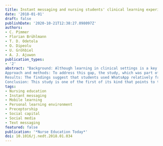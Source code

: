 ```yaml
---
title: Instant messaging and nursing students' clinical learning experience
date: '2018-01-01'
draft: false
publishDate: '2020-10-21T12:38:27.098097Z'
authors:
- C. Pimmer
- Florian Brühlmann
- T. D. Odetola
- O. Dipeolu
- U. Gröhbiel
- A. J. Ajuwon
publication_types:
- '2'
abstract: "Background: Although learning in clinical settings is a key element of nursing education, for many learners these are challenging developmental contexts often marked by isolation and a lack of belongingness. Despite the massive appropriation of mobile instant messaging (MIM) platforms and the connective properties attendant to them, very little is known about their role in and impact on nursing students' clinical learning experiences. 
Approach and methods: To address this gap, the study, which was part of a multinational research project on the use of mobile social media in health professions education in developing countries, examined the use of the instant messaging platform WhatsApp by nursing students during placements and potential associations with socio-professional indicators. The survey involved a total number of 196 nursing students from 5 schools in Oyo State, Nigeria. 
Results: The findings suggest that students used WhatsApp relatively frequently and they perceived that this platform strongly enhanced their communication with other students and nurses. WhatsApp use during placements was positively associated with students' maintained social capital with peer students, the development of a professional identity, placement satisfaction and with reduced feelings of isolation from professional communities. The determinants that influenced WhatsApp use during placements were perceived usefulness and perceived ease of use. No associations were found between WhatsApp use during placement and age, attitude, subjective norms and placement duration.
Conclusion: This study is one of the first of its kind that points to the relevance of mobile instant messaging as part of nursing students' (inter)personal learning environments in clinical settings and, particularly, in the development setting under investigation. Further research is needed to corroborate these findings, to enhance the understanding of the impact mechanisms, and to evaluate a more systematic use of MIM in clinical learning contexts."
tags: 
- Nursing education
- Instant messaging
- Mobile learning
- Personal learning environment
- Preceptorship
- Social capital
- Social media
- Text messaging
featured: false
publication: '*Nurse Education Today*'
doi: 10.1016/j.nedt.2018.01.034
---
```


